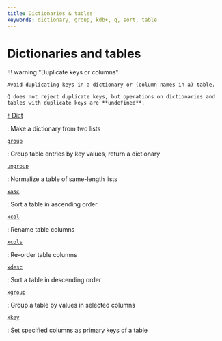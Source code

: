 ```yaml
---
title: Dictionaries & tables
keywords: dictionary, group, kdb+, q, sort, table
---
```


# Dictionaries and tables




!!! warning "Duplicate keys or columns"

    Avoid duplicating keys in a dictionary or (column names in a) table.
    
    Q does not reject duplicate keys, but operations on dictionaries and tables with duplicate keys are **undefined**. 


[`!` Dict](../ref/dict.md)

:  Make a dictionary from two lists

[`group`](../ref/group.md) 

: Group table entries by key values, return a dictionary

[`ungroup`](../ref/ungroup.md)

: Normalize a table of same-length lists

[`xasc`](../ref/asc.md#xasc)

: Sort a table in ascending order

[`xcol`](../ref/cols.md#xcol)

: Rename table columns

[`xcols`](../ref/cols.md#xcols)

: Re-order table columns

[`xdesc`](../ref/desc.md#xdesc)

: Sort a table in descending order

[`xgroup`](../ref/xgroup.md)

: Group a table by values in selected columns

[`xkey`](../ref/keys.md#xkey)

: Set specified columns as primary keys of a table

